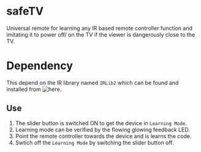 # safeTV
Universal remote for learning any IR based remote controller function and imitating it to power off/ on the TV if the viewer is dangerously close to the TV.


# Dependency

This depend on the IR library named `IRLib2` which can be found and installed from ![here](https://github.com/cyborg5/IRLib2).


## Use 

1. The slider button is switched ON to get the device in `Learning Mode`. 
2. Learning mode can be verified by the flowing  glowing feedback LED.
3. Point the remote controller towards the device and is learns the code.
4. Swtich off the `Learning Mode` by switching the slider button off.